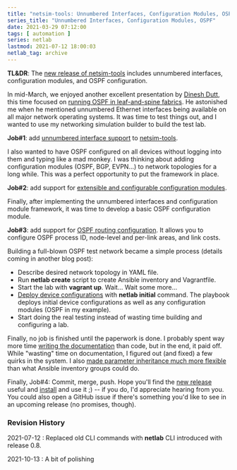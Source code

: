 ```yaml
---
title: "netsim-tools: Unnumbered Interfaces, Configuration Modules, OSPF"
series_title: "Unnumbered Interfaces, Configuration Modules, OSPF"
date: 2021-03-29 07:12:00
tags: [ automation ]
series: netlab
lastmod: 2021-07-12 18:00:03
netlab_tag: archive
---
```

**TL&DR**: The [new release of netsim-tools](https://netsim-tools.readthedocs.io/en/latest/release/0.4.html) includes unnumbered interfaces, configuration modules, and OSPF configuration.

In mid-March, we enjoyed another excellent presentation by [Dinesh Dutt](https://www.ipspace.net/Author:Dinesh_Dutt), this time focused on [running OSPF in leaf-and-spine fabrics](https://my.ipspace.net/bin/list?id=Clos#L3_SINGLE). He astonished me when he mentioned unnumbered Ethernet interfaces being available on all major network operating systems. It was time to test things out, and I wanted to use my networking simulation builder to build the test lab.
<!--more-->
**Job#1**: add [unnumbered interface support](https://netsim-tools.readthedocs.io/en/latest/addressing.html#unnumbered-interface-support) to [netsim-tools](https://github.com/ipspace/netsim-tools).

I also wanted to have OSPF configured on all devices without logging into them and typing like a mad monkey. I was thinking about adding configuration modules (OSPF, BGP, EVPN...) to network topologies for a long while. This was a perfect opportunity to put the framework in place.

**Job#2**: add support for [extensible and configurable configuration modules](https://netsim-tools.readthedocs.io/en/latest/modules.html).

Finally, after implementing the unnumbered interfaces and configuration module framework, it was time to develop a basic OSPF configuration module. 

**Job#3**: add support for [OSPF routing configuration](https://netsim-tools.readthedocs.io/en/latest/module/ospf.html). It allows you to configure OSPF process ID, node-level and per-link areas, and link costs.

Building a full-blown OSPF test network became a simple process (details coming in another blog post):

* Describe desired network topology in YAML file.
* Run **netlab create** script to create Ansible inventory and Vagrantfile.
* Start the lab with **vagrant up**. Wait... Wait some more...
* [Deploy device configurations](https://netsim-tools.readthedocs.io/en/latest/configs.html) with **netlab initial** command. The playbook deploys initial device configurations as well as any configuration modules (OSPF in my example).
* Start doing the real testing instead of wasting time building and configuring a lab.

Finally, no job is finished until the paperwork is done. I probably spent way more time [writing the documentation](https://netsim-tools.readthedocs.io/en/latest/index.html) than code, but in the end, it paid off. While "wasting" time on documentation, I figured out (and fixed) a few quirks in the system. I also [made parameter inheritance much more flexible](https://netsim-tools.readthedocs.io/en/latest/modules.html#merging-default-values) than what Ansible inventory groups could do.

Finally, Job#4: Commit, merge, push. Hope you'll find the [new release](https://github.com/ipspace/netsim-tools/releases/tag/release_0.4) useful and [install](https://netsim-tools.readthedocs.io/en/latest/install.html) and use it ;) -- if you do, I'd appreciate hearing from you. You could also open a GitHub issue if there's something you'd like to see in an upcoming release (no promises, though).

### Revision History

2021-07-12
: Replaced old CLI commands with **netlab** CLI introduced with release 0.8.

2021-10-13
: A bit of polishing
